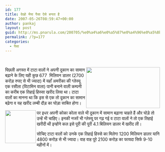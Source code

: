 ```yaml
---
id: 177
title: देखो भैया पैसा ऐसे बनता है
date: 2007-05-26T08:59:47+00:00
author: pankaj
layout: post
guid: http://ms.pnarula.com/200705/%e0%a4%a6%e0%a5%87%e0%a4%96%e0%a5%8b-%e0%a4%ad%e0%a5%88%e0%a4%af%e0%a4%be-%e0%a4%aa%e0%a5%88%e0%a4%b8%e0%a4%be-%e0%a4%90%e0%a4%b8%e0%a5%87-%e0%a4%ac%e0%a4%a8%e0%a4%a4%e0%a4%be-%e0%a4%b9%e0%a5%88/
permalink: /?p=177
categories:
  - पैसा
---
```

&nbsp;

<img style="border-right: 0px; border-top: 0px; border-left: 0px; border-bottom: 0px" height="133" src="http://pnarula.com/images/ms/b4cb63934897_8CAD/image012.png" width="240" align="right" border="0" />पिछली अगस्त में टाटा वालों ने अपनी दूकान का सामान बढ़ाने के लिए यही कुछ 677&nbsp; मिलियन डालर (2700 करोड़ रुपए से भी&nbsp;ज्यादा)&nbsp;में यहाँ अमरीका की ग्लेस्यू एक रसीला (विटामिन वाला)&nbsp;पानी बनाने वाली कम्पनी का करीब एक तिहाई हिस्सा खरीद लिया था। टाटा वालों का मानना था कि इस से एक&nbsp;तो दूकान का सामान बढ़ेगा व यह खरीद&nbsp;लम्बी दौड़ का&nbsp;घोड़ा साबित होगा।

<img style="border-right: 0px; border-top: 0px; border-left: 0px; border-bottom: 0px" height="107" src="http://pnarula.com/images/ms/b4cb63934897_8CAD/image013.png" width="100" align="left" border="0" />पर इधर अपनी कोका कोला वाले भी दूकान में सामान बढ़ाना चाहते हैं और घोड़े तो उन्हें भी चाहिए। इनकी नजरें भी ग्लेस्यू पर गढ़ गई व टाटा वालों ने तो एक तिहाई खरीदी थी इन्होंने कल इसे पूरी की पूरी 4.1 बिलियन डालर में खरीद ली। 

सोचिए टाटा वालों को उनके एक तिहाई हिस्से का मिलेगा&nbsp;1200 मिलियन डालर यानि 4800 करोड़ से भी ज्यादा। वाह वाह पूरे 2100 करोड़ का फायदा सिर्फ 9-10 महीनों में। &nbsp;

